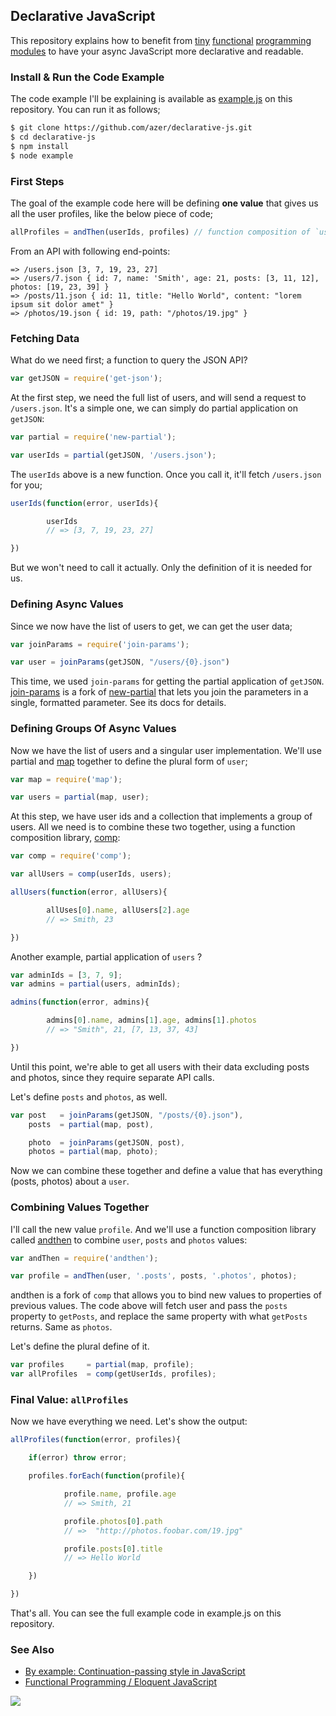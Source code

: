 ## Declarative JavaScript

This repository explains how to benefit from
[tiny](http://npm.im/new-partial)
[functional](http://npm.im/join-params)
[programming](http://npm.im/comp)
[modules](http://npm.im/and-then) to
have your async JavaScript more declarative and readable.

### Install & Run the Code Example

The code example I'll be explaining is available as
[example.js](https://github.com/azer/declarative-js/blob/master/example.js)
on this repository. You can run it as follows;

```bash
$ git clone https://github.com/azer/declarative-js.git
$ cd declarative-js
$ npm install
$ node example
```

### First Steps

The goal of the example code here will be defining **one value** that gives us all the user profiles, like the below piece of code;

```js
allProfiles = andThen(userIds, profiles) // function composition of `userIds` and `profiles`
```

From an API with following end-points:

```
=> /users.json [3, 7, 19, 23, 27]
=> /users/7.json { id: 7, name: 'Smith', age: 21, posts: [3, 11, 12], photos: [19, 23, 39] }
=> /posts/11.json { id: 11, title: "Hello World", content: "lorem ipsum sit dolor amet" }
=> /photos/19.json { id: 19, path: "/photos/19.jpg" }
```

### Fetching Data

What do we need first; a function to query the JSON API?

```js
var getJSON = require('get-json');
```

At the first step, we need the full list of users, and will send a request to `/users.json`.
It's a simple one, we can simply do partial application on `getJSON`:

```js
var partial = require('new-partial');

var userIds = partial(getJSON, '/users.json');
```

The `userIds` above is a new function. Once you call it, it'll fetch `/users.json` for you;

```js
userIds(function(error, userIds){

        userIds
        // => [3, 7, 19, 23, 27]

})
```

But we won't need to call it actually. Only the definition of it is needed for us.

### Defining Async Values

Since we now have the list of users to get, we can get the user data;

```js
var joinParams = require('join-params');

var user = joinParams(getJSON, "/users/{0}.json")
```

This time, we used `join-params` for getting the partial application of `getJSON`.
[join-params](http://npm.im/join-params) is a fork of [new-partial](http://npm.im/new-partial)
that lets you join the parameters in a single, formatted parameter. See its docs for details.

### Defining Groups Of Async Values

Now we have the list of users and a singular user implementation. We'll use partial and [map](http://npm.im/users) together to
define the plural form of `user`;

```js
var map = require('map');

var users = partial(map, user);
```

At this step, we have user ids and a collection that implements a group of users. All we need is to combine these two together, using
a function composition library, [comp](http://npm.im/comp):

```js
var comp = require('comp');

var allUsers = comp(userIds, users);

allUsers(function(error, allUsers){

        allUses[0].name, allUsers[2].age
        // => Smith, 23

})

```

Another example, partial application of `users` ?

```js
var adminIds = [3, 7, 9];
var admins = partial(users, adminIds);

admins(function(error, admins){

        admins[0].name, admins[1].age, admins[1].photos
        // => "Smith", 21, [7, 13, 37, 43]

})
```

Until this point, we're able to get all users with their data excluding posts and photos, since they require
separate API calls.

Let's define `posts` and `photos`, as well.

```js
var post   = joinParams(getJSON, "/posts/{0}.json"),
    posts  = partial(map, post),

    photo  = joinParams(getJSON, post),
    photos = partial(map, photo);
```

Now we can combine these together and define a value that has everything (posts, photos) about a `user`.

### Combining Values Together

I'll call the new value `profile`. And we'll use a function composition library called [andthen](http://npm.im/andthen)
to combine `user`, `posts` and `photos` values:

```js
var andThen = require('andthen');

var profile = andThen(user, '.posts', posts, '.photos', photos);
```

andthen is a fork of `comp` that allows you to bind new values to properties of previous values.
The code above will fetch user and pass the `posts` property to `getPosts`, and replace the same property with what
`getPosts` returns. Same as `photos`.

Let's define the plural define of it.

```js
var profiles     = partial(map, profile);
var allProfiles  = comp(getUserIds, profiles);
```

### Final Value: `allProfiles`

Now we have everything we need. Let's show the output:

```js
allProfiles(function(error, profiles){

    if(error) throw error;

    profiles.forEach(function(profile){

            profile.name, profile.age
            // => Smith, 21

            profile.photos[0].path
            // =>  "http://photos.foobar.com/19.jpg"

            profile.posts[0].title
            // => Hello World

    })

})
```

That's all. You can see the full example code in example.js on this repository.

### See Also

* [By example: Continuation-passing style in JavaScript](http://matt.might.net/articles/by-example-continuation-passing-style/)
* [Functional Programming / Eloquent JavaScript](http://eloquentjavascript.net/chapter6.html)

![](http://distilleryimage6.s3.amazonaws.com/b501b1409c1811e2af1622000a1fb845_6.jpg)
